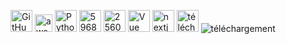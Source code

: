 <img width="35" alt="GitHub-Mark" src="https://user-images.githubusercontent.com/85851416/235916979-17bc9741-99a1-44e6-9459-e60c45397179.png"> <img width="28" alt="aws_logo_smile" src="https://user-images.githubusercontent.com/85851416/235917448-b65e6b65-fe26-4420-a1ea-2cb6efba8358.png"> <img width="35" alt="Python-logo-notext svg" src="https://user-images.githubusercontent.com/85851416/235918674-1ea14bd1-6579-467d-b1b5-b35f5f12e459.png"> <img width="35" alt="5968292" src="https://user-images.githubusercontent.com/85851416/235918966-1afe90b7-35d1-4f73-8c5f-2543915d1075.png"> <img width="35" alt="2560px-Node js_logo svg" src="https://user-images.githubusercontent.com/85851416/235918510-afc1c7bb-95b7-4330-a59d-7bdbc7298ca6.png"> <img width="35" alt="Vue js_Logo_2 svg" src="https://user-images.githubusercontent.com/85851416/235919130-373e2977-77db-4d72-b5ee-18f4017fb504.png"> <img width="35" alt="nextjs-icon" src="https://user-images.githubusercontent.com/85851416/235917861-0a8f84a9-cfb7-40e0-8a02-2fc2c4b6330b.png"> <img width="35" alt="téléchargement (1)" src="https://user-images.githubusercontent.com/85851416/235919579-221a55e8-fbe4-4b87-83f3-bd7ead547c22.png"> ![téléchargement](https://user-images.githubusercontent.com/85851416/235921795-be556446-2867-4258-9f09-1a02666ff66b.jpg)
